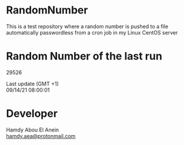 # RandomNumber    
This is a test repository where a random number is pushed to a file automatically passwordless from a cron job in my Linux CentOS server    
# Random Number of the last run   
29526
      
Last update (GMT +1)    
09/14/21 08:00:01
# Developer    
Hamdy Abou El Anein   
hamdy.aea@protonmail.com
